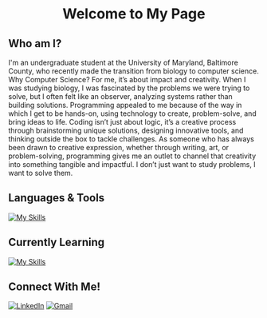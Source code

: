 <h1 align="center">Welcome to My Page</h1>



## Who am I?
I'm an undergraduate student at the University of Maryland, Baltimore County, who recently made the transition from biology to computer science. Why Computer Science? For me, it’s about impact and creativity. When I was studying biology, I was fascinated by the problems we were trying to solve, but I often felt like an observer, analyzing systems rather than building solutions. Programming appealed to me because of the way in which I get to be hands-on, using technology to create, problem-solve, and bring ideas to life. Coding isn’t just about logic, it’s a creative process through brainstorming unique solutions, designing innovative tools, and thinking outside the box to tackle challenges. As someone who has always been drawn to creative expression, whether through writing, art, or problem-solving, programming gives me an outlet to channel that creativity into something tangible and impactful. I don’t just want to study problems, I want to solve them.


## Languages & Tools
[![My Skills](https://skillicons.dev/icons?i=py,github,clion,pycharm)](https://skillicons.dev)

## Currently Learning
[![My Skills](https://skillicons.dev/icons?i=cpp,css,html,js)](https://skillicons.dev)

## Connect With Me!
[![LinkedIn](https://skillicons.dev/icons?i=linkedin)](https://www.linkedin.com/in/nuhaaajamu/) [![Gmail](https://skillicons.dev/icons?i=gmail)](mailto:nuhaaajamu@gmail.com)




